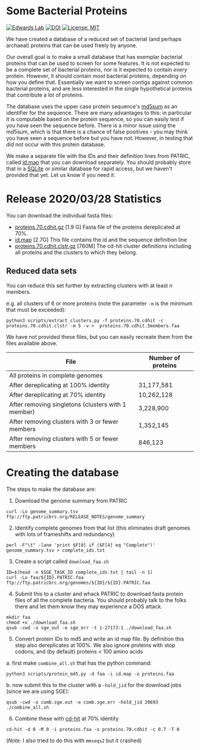 # Some Bacterial Proteins

[![Edwards Lab](https://img.shields.io/badge/Bioinformatics-EdwardsLab-Green)](https://edwards.sdsu.edu/research)
[![DOI](https://www.zenodo.org/badge/252589739.svg)](https://www.zenodo.org/badge/latestdoi/252589739)
[![License: MIT](https://img.shields.io/badge/License-MIT-yellow.svg)](https://opensource.org/licenses/MIT)


We have created a database of a reduced set of bacterial (and perhaps archaeal) proteins that can be used freely by anyone.

Our overall goal is to make a small database that has exemplar bacterial proteins that can be used to screen for some features. It is not expected to be a complete set of bacterial proteins, nor is it expected to contain _every_ protein. However, it should contain _most_ bacterial proteins, depending on how you define that. Essentially we want to screen contigs against common bacterial proteins, and are less interested in the single hypothetical proteins that contribute a lot of proteins.

The database uses the upper case protein sequence's [md5sum](https://en.wikipedia.org/wiki/Md5sum) as an identifier for the sequence. There are many advantages to this: in particular it is computable based on the protein sequence, so you can easily test if you have seen the sequence before. There is a minor issue using the md5sum, which is that there is a chance of false positives - you may think you have seen a sequence before but you have not. However, in testing that did not occur with this protein database.

We make a separate file with the IDs and their definition lines from PATRIC, called [id.map](id.map.gz) that you can download separately. You should probably store that in a [SQLite](https://www.sqlite.org/) or similar database for rapid access, but we haven't provided that yet. Let us know if you need it. 


# Release 2020/03/28 Statistics

You can download the individual fasta files:
- [proteins.70.cdhit.gz](https://edwards.sdsu.edu/data/BacterialProteins/latest/id.map.gz) [1.9 G] Fasta file of the proteins dereplicated at 70%.
- [id.map](https://edwards.sdsu.edu/data/BacterialProteins/latest/id.map.gz) [2.7G] This file contains the id and the sequence definition line
- [proteins.70.cdhit.clstr.gz](https://edwards.sdsu.edu/data/BacterialProteins/latest/proteins.70.cdhit.clstr.gz) [760M] The cd-hit cluster definitions including all proteins and the clusters to which they belong.

## Reduced data sets

You can reduce this set further by extracting clusters with at least _n_ members.

e.g. all clusters of 6 or more proteins (note the parameter `-m` is the minimum that must be exceeded):

```
python3 scripts/extract_clusters.py -f proteins.70.cdhit -c proteins.70.cdhit.clstr -m 5 -v >  proteins.70.cdhit.5members.faa
```

We have not provided these files, but you can easily recreate them from the files available above.

File | Number of proteins
--- | ---
All proteins in complete genomes | 
After dereplicating at 100% identity | 31,177,581
After dereplicating at 70% identity  | 10,262,128
After removing singletons (clusters with 1 member) | 3,228,900
After removing clusters with 3 or fewer members | 1,352,145
After removing clusters with 5 or fewer members | 846,123




# Creating the database

The steps to make the database are:

1. Download the genome summary from PATRIC
```
curl -Lo genome_summary.tsv ftp://ftp.patricbrc.org/RELEASE_NOTES/genome_summary
```

2. Identify complete genomes from that list (this eliminates draft genomes with lots of frameshifts and redundancy)
```
perl -F"\t" -lane 'print $F[0] if ($F[4] eq "Complete")' genome_summary.tsv > complete_ids.txt
```

3. Create a script called `download_faa.sh`

```
ID=$(head -n $SGE_TASK_ID complete_ids.txt | tail -n 1)
curl -Lo faa/${ID}.PATRIC.faa ftp://ftp.patricbrc.org/genomes/${ID}/${ID}.PATRIC.faa
```

4. Submit this to a cluster and whack PATRIC to download fasta protein files of all the complete bacteria. You should probably talk to the folks there and let them know they may experience a DOS attack. 

```
mkdir faa
chmod +x ./download_faa.sh
qsub -cwd -o sge_out -e sge_err -t 1-27173:1 ./download_faa.sh
```

5. Convert protein IDs to md5 and write an id map file. By definition this step also dereplicates at 100%. We also ignore proteins with stop codons, and (by default) proteins < 100 amino acids

a. first make `combine_all.sh` that has the python command:
```
python3 scripts/protein_md5.py -d faa -i id.map -o proteins.faa
```

b. now submit this to the cluster with a `-hold_jid` for the download jobs (since we are using SGE):

```
qsub -cwd -o comb.sge.out -e comb.sge.err -hold_jid 20693 ./combine_all.sh
```

6. Combine these with [cd-hit](http://www.cd-hit.org/) at 70% identity

```
cd-hit -d 0 -M 0 -i proteins.faa -o proteins.70.cdhit -c 0.7 -T 0
```

(_Note_: I also tried to do this with `mmseqs2` but it crashed)


